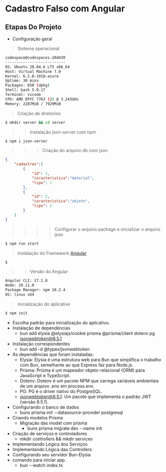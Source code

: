 # Cadastro Falso com Angular

## Etapas Do Projeto

- Configuração geral

> Sistema operacional
```bash
codespace@codespaces-20d430 
--------------------------- 
OS: Ubuntu 20.04.6 LTS x86_64 
Host: Virtual Machine 7.0 
Kernel: 6.2.0-1018-azure 
Uptime: 30 mins 
Packages: 650 (dpkg) 
Shell: bash 5.0.17 
Terminal: vscode 
CPU: AMD EPYC 7763 (2) @ 3.243GHz
Memory: 2287MiB / 7929MiB 
```

> Criação de diretorios

```bash
$ mkdir server && cd server
```

>> Instalação *json-server* com npm

```bash
$ npm i json-server
```

>>> Criação do arquivo db com json

```json
{
    "cadastros":[
        {
            "id": 1,
            "caracteristica":"material",
            "tipo": 1
        },
        {
            "id": 2,
            "caracteristica":"objeto",
            "tipo": 2
        }
    ]
}
```

>>>> Configurar o arquivo package e inicializar o arquivo json

```bash
$ npm run start
```

> Instalação do Framework [Angular](https://angular.io/cli)

```bash
$ 
``` 

>> Versão do Angular

```bash
Angular CLI: 17.1.0
Node: 20.11.0
Package Manager: npm 10.2.4
OS: linux x64
```

> Inicialização do aplicativo

```bash
$ npm init
```

- Escolha padrão para inicialização do aplicativo.
- Instalação de dependências
  - bun add elysia @elysiajs/cookie prisma @prisma/client dotenv pg jsonwebtoken@8.5.1
- Instalação correspondentes
  - bun add -d @types/jsonwebtoken
- As dependências que foram instaladas:
  - Elysia: Elysia é uma estrutura web para Bun que simplifica o trabalho com Bun, semelhante ao que Express faz para Node.js.
  - Prisma: Prisma é um mapeador objeto-relacional (ORM) para JavaScript e TypeScript.
  - Dotenv: Dotenv é um pacote NPM que carrega variáveis ​​ambientais de um arquivo .env em process.env.
  - PG: PG é o driver nativo do PostgreSQL.
  - jsonwebtoken@8.5.1: Um pacote que implementa o padrão JWT (versão 8.5.1).
- Configurando o banco de dados
  - bunx prisma init --datasource-provider postgresql
- Criando modelos Prisma
  - Migração das model com prisma
    - bunx prisma migrate dev --name init
- Criação de serviços e controladores
  - mkdir controllers && mkdir services
- Implementando Lógica dos Serviços
- Implementando Lógica das Controllers
- Configurando seu servidor Bun-Elysia
- comando para iniciar app.
  - bun --watch index.ts